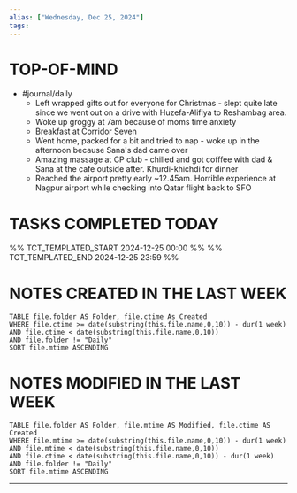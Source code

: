 ```yaml
---
alias: ["Wednesday, Dec 25, 2024"]
tags: 
---
```

# TOP-OF-MIND
- #journal/daily 
	- Left wrapped gifts out for everyone for Christmas - slept quite late since we went out on a drive with Huzefa-Alifiya to Reshambag area.
	- Woke up groggy at 7am because of moms time anxiety 
	- Breakfast at Corridor Seven
	- Went home, packed for a bit and tried to nap - woke up in the afternoon because Sana's dad came over
	- Amazing massage at CP club - chilled and got cofffee with dad & Sana at the cafe outside after. Khurdi-khichdi for dinner
	- Reached the airport pretty early ~12.45am. Horrible experience at Nagpur airport while checking into Qatar flight back to SFO


# TASKS COMPLETED TODAY
%% TCT_TEMPLATED_START 2024-12-25 00:00 %%
%% TCT_TEMPLATED_END 2024-12-25 23:59 %%



# NOTES CREATED IN THE LAST WEEK
``` dataview
TABLE file.folder AS Folder, file.ctime As Created
WHERE file.ctime >= date(substring(this.file.name,0,10)) - dur(1 week) 
AND file.ctime < date(substring(this.file.name,0,10)) 
AND file.folder != "Daily"
SORT file.mtime ASCENDING
```

# NOTES MODIFIED IN THE LAST WEEK
``` dataview
TABLE file.folder AS Folder, file.mtime AS Modified, file.ctime AS Created
WHERE file.mtime >= date(substring(this.file.name,0,10)) - dur(1 week)
AND file.mtime < date(substring(this.file.name,0,10))
AND file.ctime < date(substring(this.file.name,0,10)) - dur(1 week)
AND file.folder != "Daily"
SORT file.mtime ASCENDING
```
---
